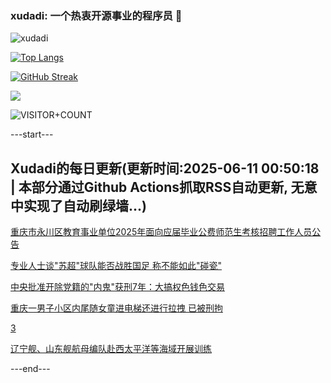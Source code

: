 ### xudadi: 一个热衷开源事业的程序员 👋

![xudadi](https://github-readme-stats-git-masterorgs-github-readme-stats-team.vercel.app/api?username=xudadi)

[![Top Langs](https://github-readme-stats.vercel.app/api/top-langs/?username=xudadi)](https://github.com/anuraghazra/github-readme-stats)

[![GitHub Streak](https://streak-stats.demolab.com?user=xudadi&locale=zh_Hans)](https://git.io/streak-stats)

![](https://raw.githubusercontent.com/xudadi/xudadi/main/assets/github-contribution-grid-snake.svg)

![VISITOR+COUNT](https://komarev.com/ghpvc/?username=xudadi&label=VISITOR+COUNT)


---start---

## Xudadi的每日更新(更新时间:2025-06-11 00:50:18 | 本部分通过Github Actions抓取RSS自动更新, 无意中实现了自动刷绿墙...)

[重庆市永川区教育事业单位2025年面向应届毕业公费师范生考核招聘工作人员公告](https://www.gongkaoleida.com/article/2444444)

[专业人士谈"苏超"球队能否战胜国足 称不能如此"碰瓷"](https://m.163.com/news/article/K1N72Q15053469M5.html)

[中央批准开除党籍的"内鬼"获刑7年：大搞权色钱色交易](https://m.163.com/news/article/K1NB14H6055040N3.html)

[重庆一男子小区内尾随女童进电梯还进行拉拽 已被刑拘](https://m.163.com/news/article/K1N7BL5B0534A4SC.html)

[3](https://m.163.com/touch/news/sub/domestic)

[辽宁舰、山东舰航母编队赴西太平洋等海域开展训练](https://m.163.com/news/article/K1N7HO490001899O.html)

---end---
